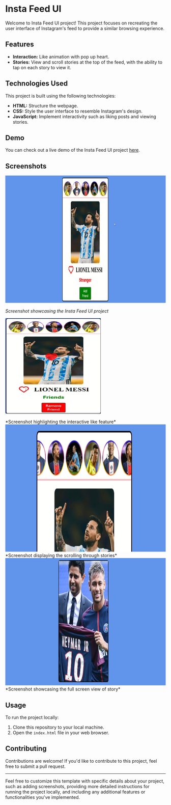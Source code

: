 # Insta Feed UI

Welcome to Insta Feed UI project! This project focuses on recreating the user interface of Instagram's feed to provide a similar browsing experience.

## Features

- **Interaction:** Like animation with pop up heart.
- **Stories:** View and scroll stories at the top of the feed, with the ability to tap on each story to view it.

## Technologies Used

This project is built using the following technologies:

- **HTML:** Structure the webpage.
- **CSS:** Style the user interface to resemble Instagram's design.
- **JavaScript:** Implement interactivity such as liking posts and viewing stories.

## Demo

You can check out a live demo of the Insta Feed UI project [here](https://rahulrwt05.github.io/Insta_feed/).

## Screenshots

<img src="https://github.com/rahulrwt05/30-days-of-js/blob/main/images/insta_feed.png" width="100%" height="400">

*Screenshot showcasing the Insta Feed UI project*
<p align="centre">
<img src="images/like_feature.png" width="300px" height="300"></p>
*Screenshot highlighting the interactive like feature*

<img src="images/story_scroll.png" width="100%" height="400">
*Screenshot displaying the scrolling through stories*

<img src="images/story_view.png" width="100%" height="400">
*Screenshot showcasing the full screen view of  story*



## Usage

To run the project locally:

1. Clone this repository to your local machine.
2. Open the `index.html` file in your web browser.

## Contributing

Contributions are welcome! If you'd like to contribute to this project, feel free to submit a pull request.



---
Feel free to customize this template with specific details about your project, such as adding screenshots, providing more detailed instructions for running the project locally, and including any additional features or functionalities you've implemented.
